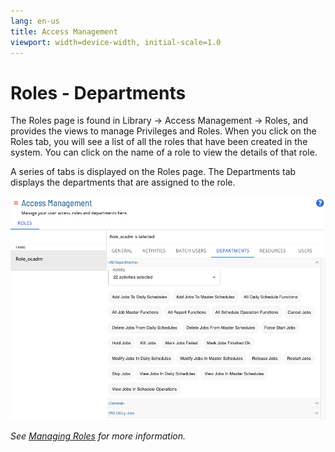 ```yaml
---
lang: en-us
title: Access Management
viewport: width=device-width, initial-scale=1.0
---
```


# Roles - Departments

The Roles page is found in Library -> Access Management -> Roles, and provides the views to manage Privileges and Roles. When you click on the Roles tab, you will see a list of all the roles that have been created in the system. You can click on the name of a role to view the details of that role.

A series of tabs is displayed on the Roles page. The Departments tab displays the departments that are assigned to the role.

![Roles Page - Departments](../../../../../../Resources/Images/SM/Library/AccessManagement/roles-departments-tab.png 'Roles Page - Departments')

_See [Managing Roles](Managing-Roles.md) for more information._

